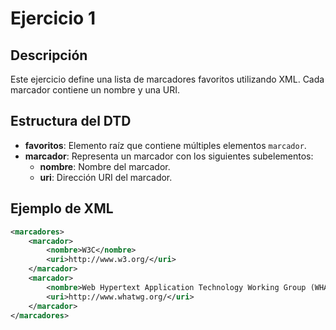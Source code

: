 # Ejercicio 1

## Descripción
Este ejercicio define una lista de marcadores favoritos utilizando XML. Cada marcador contiene un nombre y una URI.

## Estructura del DTD
- **favoritos**: Elemento raíz que contiene múltiples elementos `marcador`.
- **marcador**: Representa un marcador con los siguientes subelementos:
  - **nombre**: Nombre del marcador.
  - **uri**: Dirección URI del marcador.

## Ejemplo de XML
```xml
<marcadores>
    <marcador>
        <nombre>W3C</nombre>
        <uri>http://www.w3.org/</uri>
    </marcador>
    <marcador>
        <nombre>Web Hypertext Application Technology Working Group (WHATWG)</nombre>
        <uri>http://www.whatwg.org/</uri>
    </marcador>
</marcadores>
```
